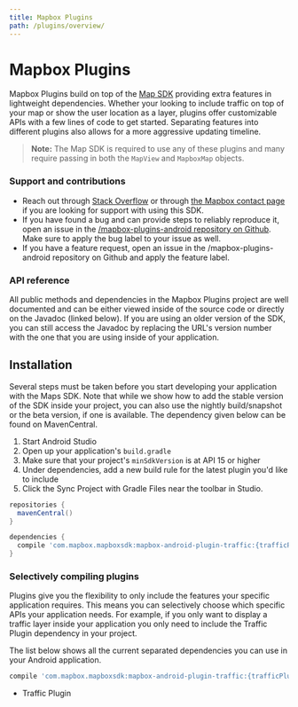 ```yaml
---
title: Mapbox Plugins
path: /plugins/overview/
---
```

# Mapbox Plugins

Mapbox Plugins build on top of the [Map SDK](/map-sdk/latest/getting-started/) providing extra features in lightweight dependencies. Whether your looking to include traffic on top of your map or show the user location as a layer, plugins offer customizable APIs with a few lines of code to get started. Separating features into different plugins also allows for a more aggressive updating timeline.

> **Note:** The Map SDK is required to use any of these plugins and many require passing in both the `MapView` and `MapboxMap` objects.

### Support and contributions

- Reach out through [Stack Overflow](https://stackoverflow.com/questions/tagged/mapbox+android) or through [the Mapbox contact page](https://www.mapbox.com/contact/) if you are looking for support with using this SDK.
- If you have found a bug and can provide steps to reliably reproduce it, open an issue in the [/mapbox-plugins-android repository on Github](https://github.com/mapbox/mapbox-plugins-android/issues). Make sure to apply the bug label to your issue as well.
- If you have a feature request, open an issue in the /mapbox-plugins-android repository on Github and apply the feature label.
<!--- If you want to contribute to this SDK, please read [our contribution guidelines](https://github.com/mapbox/mapbox-gl-native/blob/master/CONTRIBUTING.md) and then open a pull request with your changes.-->

### API reference
All public methods and dependencies in the Mapbox Plugins project are well documented and can be either viewed inside of the source code or directly on the Javadoc (linked below). If you are using an older version of the SDK, you can still access the Javadoc by replacing the URL's version number with the one that you are using inside of your application.

<!-- TODO -->
 <!-- - [0.1.0](https://www.mapbox.com/android-docs/api/map-sdk/5.0.2/index.html)-->

## Installation
Several steps must be taken before you start developing your application with the Maps SDK. Note that while we show how to add the stable version of the SDK inside your project, you can also use the nightly build/snapshot or the beta version, if one is available. The dependency given below can be found on MavenCentral.

1. Start Android Studio
2. Open up your application's `build.gradle`
3. Make sure that your project's `minSdkVersion` is at API 15 or higher
4. Under dependencies, add a new build rule for the latest plugin you'd like to include
5. Click the Sync Project with Gradle Files near the toolbar in Studio.

<!-- > **Note:** If your application is close or exceeds the 65k method count limit, you can mitigate this problem by enabling ProGuard inside your application. ProGuard directives are included in the Android dependencies to preserve the required classes. -->

```groovy
repositories {
  mavenCentral()
}

dependencies {
  compile 'com.mapbox.mapboxsdk:mapbox-android-plugin-traffic:{trafficPluginVersion}'
}
```

### Selectively compiling plugins

Plugins give you the flexibility to only include the features your specific application requires. This means you can selectively choose which specific APIs your application needs. For example, if you only want to display a traffic layer inside your application you only need to include the Traffic Plugin dependency in your project.

The list below shows all the current separated dependencies you can use in your Android application.

```groovy
compile 'com.mapbox.mapboxsdk:mapbox-android-plugin-traffic:{trafficPluginVersion}'
```

- Traffic Plugin

<!-- > **Note:** ProGuard directives are included in the Android dependencies to preserve the required classes.-->
